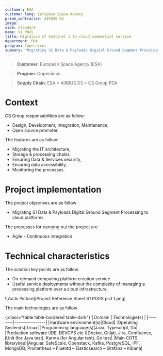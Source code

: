 ```yaml
---
customer: ESA
customer_long: European Space Agency
prime_contractor: AIRBUS DS
image: 
size: standard
name: S1 PDGS
title: Migration of Sentinel 1 to cloud commercial service
department: PDA
program: Copernicus
summary: "Migrating S1 Data & Payloads Digital Ground Segment Processing to cloud platforms"
---
```


> __Customer__\: European Space Agency (ESA)

> __Program__\: Copernicus

> __Supply Chain__\: ESA > AIRBUS DS >  CS Group PDA


# Context




CS Group responsabilities are as follow:
* Design, Development, Integration, Maintenance,
* Open source promoter.


The features are as follow:
* Migrating the IT architecture,
* Storage & processing chains,
* Ensuring Data & Services security,
* Ensuring data accessibility,
* Monitoring the processes.

# Project implementation

The project objectives are as follow:
* Migrating S1 Data & Payloads Digital Ground Segment Processing to cloud platforms

The processes for carrying out the project are:
* Agile - Continuous integration

# Technical characteristics

The solution key points are as follow:
* On-demand computing platform creation service
* Useful service deployments without the complexity of managing a processing platform over a cloud infrastructure

![Archi Picture](Project Reference Sheet S1 PDGS pict 1.png)

The main technologies are as follow.

{:class="table table-bordered table-dark"}
| Domain | Technologie(s) |
|--------|----------------|
|Hardware environment(s)|Cloud|
|Operating System(s)|Linux|
|Programming language(s)|Java, Typescript, Go|
|Production software (IDE, DEVOPS etc.)|Docker, Gitlab, Jira, Confluence, jUnit (for Java test), Karma (for Angular test), Go test|
|Main COTS library(ies)|Angular, SafeScale, Openstack, Kafka, PostgreSQL, IPF, MongoDB, Prometheus – Fluentd – Elasticsearch – Grafana – Kibana|
